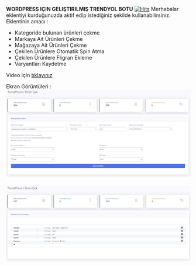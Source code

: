 **WORDPRESS IÇIN GELIŞTIRILMIŞ TRENDYOL BOTU**
[![Hits](https://hits.seeyoufarm.com/api/count/incr/badge.svg?url=https%3A%2F%2Fgithub.com%2Fbenahmetcelik%2Ftrendpress&count_bg=%2379C83D&title_bg=%23555555&icon=&icon_color=%23E7E7E7&title=hits&edge_flat=false)](https://hits.seeyoufarm.com)
Merhabalar eklentiyi kurduğunuzda aktif edip istediğiniz şekilde kullanabilirsiniz.
Eklentinin amacı :
- Kategoride bulunan ürünleri çekme
- Markaya Ait Ürünleri Çekme
- Mağazaya Ait Ürünleri Çekme
- Çekilen Ürünlere Otomatik Spin Atma
- Çekilen Ürünlere Fligran Ekleme
- Varyantları Kaydetme

Video için [tıklayınız](https://youtu.be/6xIa65QHNVE "tıklayınız")


Ekran Görüntüleri :
[![Kategori](https://raw.githubusercontent.com/benahmetcelik/trendpress/main/ss/kategori.PNG?token=GHSAT0AAAAAAB67YIZ4MZSCD5TTM2O6PD3GZAB3GLQ "Kategori")](https://github.com/benahmetcelik/trendpress/blob/main/ss/kategori.PNG "Kategori")

[![Spin](https://raw.githubusercontent.com/benahmetcelik/trendpress/main/ss/spin.PNG?token=GHSAT0AAAAAAB67YIZ4MICBRWGAZHX37DU4ZAB3HXQ "Spin")](https://raw.githubusercontent.com/benahmetcelik/trendpress/main/ss/spin.PNG?token=GHSAT0AAAAAAB67YIZ4MICBRWGAZHX37DU4ZAB3HXQ "Spin")
